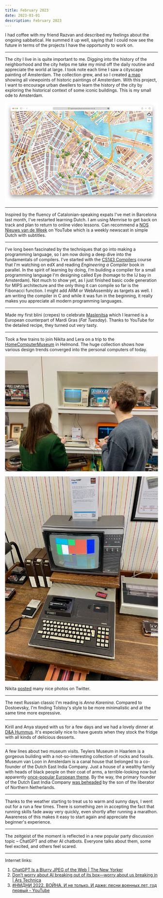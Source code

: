 ```yaml
---
title: February 2023
date: 2023-03-01
description: February 2023
---
```


I had coffee with my friend Razvan and described my feelings about the ongoing sabbatical. He summed it up well, saying that I could now see the future in terms of the projects I have the opportunity to work on.

---

The city I live in is quite important to me. Digging into the history of the neighborhood and the city helps me take my mind off the daily routine and appreciate the world at large. I took note each time I saw a cityscape painting of Amsterdam. The collection grew, and so I created [a map](https://agentcooper.github.io/amsterdam-art/) showing all viewpoints of historic paintings of Amsterdam. With this project, I want to encourage urban dwellers to learn the history of the city by exploring the historical context of some iconic buildings. This is my small ode to Amsterdam.

[![Amsterdam Art](./amsterdam-art.png)](https://agentcooper.github.io/amsterdam-art/)

---

Inspired by the fluency of Catalonian-speaking expats I've met in Barcelona last month, I've restarted learning Dutch. I am using Memrise to get back on track and plan to return to online video lessons. Can recommend a [NOS Nieuws van de Week](https://www.youtube.com/nosnieuwsvandeweek/videos) on YouTube which is a weekly newscast in simple Dutch with subtitles.

---

I've long been fascinated by the techniques that go into making a programming language, so I am now doing a deep dive into the fundamentals of compilers. I've started with the [CS143 Compilers](https://web.stanford.edu/class/cs143/) course that I'm watching on edX and reading _Engineering a Compiler_ book in parallel. In the spirit of learning by doing, I'm building a compiler for a small programming language I'm designing called Eye (homage to the IJ bay in Amsterdam). Not much to show yet, as I just finished basic code generation for MIPS architecture and the only thing it can compile so far is the Fibonacci function. I might add ARM or WebAssembly as targets as well. I am writing the compiler in C and while it was fun in the beginning, it really makes you appreciate all modern programming languages.

---

Made my first blini (crepes) to celebrate [Maslenitsa](https://en.wikipedia.org/wiki/Maslenitsa) which I learned is a European counterpart of Mardi Gras (_Fat Tuesday_). Thanks to YouTube for the detailed recipe, they turned out very tasty.

---

Took a few trains to join Nikita and Lera on a trip to the [HomeComputerMuseum](https://www.homecomputermuseum.nl/en/#intro) in Helmond. The huge collection shows how various design trends converged into the personal computers of today.

![HomeComputerMuseum](./home-computer-museum-1.jpg)

![HomeComputerMuseum](./home-computer-museum-2.jpg)

Nikita [posted](https://twitter.com/nikitavoloboev/status/1629949668296646658) many nice photos on Twitter.

---

The next Russian classic I'm reading is _Anna Karenina_. Compared to Dostoevsky, I'm finding Tolstoy's style to be more minimalistic and at the same time more expressive.

---

Kirill and Anya stayed with us for a few days and we had a lovely dinner at [D&A Hummus](https://dna-hummusbistro.com). It's especially nice to have guests when they stock the fridge with all kinds of delicious desserts.

---

A few lines about two museum visits. Teylers Museum in Haarlem is a gorgeous building with a not-so-interesting collection of rocks and fossils. Museum van Loon in Amsterdam is a canal house that belonged to a co-founder of the Dutch East India Company. Just a house of a wealthy family with heads of black people on their coat of arms, a terrible-looking now but apparently [once-popular European theme](https://en.wikipedia.org/wiki/Moor%27s_head). By the way, the primary founder of the Dutch East India Company [was beheaded](https://en.wikipedia.org/wiki/Johan_van_Oldenbarnevelt#Arrest_and_trial) by the son of the liberator of Northern Netherlands.

---

Thanks to the weather starting to treat us to warm and sunny days, I went out for a run a few times. There is something zen in accepting the fact that running skills fade away very quickly, even shortly after running a marathon. Awareness of this makes it easy to start again and appreciate the beginner's experience.

---

The zeitgeist of the moment is reflected in a new popular party discussion topic – ChatGPT and other AI chatbots. Everyone talks about them, some feel excited, and others feel scared.

---

Internet links:

1. [ChatGPT Is a Blurry JPEG of the Web | The New Yorker](https://www.newyorker.com/tech/annals-of-technology/chatgpt-is-a-blurry-jpeg-of-the-web)
2. [Don’t worry about AI breaking out of its box—worry about us breaking in | Ars Technica](https://arstechnica.com/gadgets/2023/02/dont-worry-about-ai-breaking-out-of-its-box-worry-about-us-breaking-in/)
3. [#НМДНИ 2022. ВОЙНА. И не только. И даже: песни военных лет, год первый - YouTube](https://www.youtube.com/watch?v=ykizlNjll8c)
